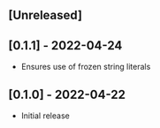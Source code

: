 ## [Unreleased]

## [0.1.1] - 2022-04-24

- Ensures use of frozen string literals

## [0.1.0] - 2022-04-22

- Initial release
